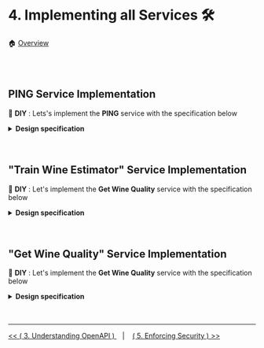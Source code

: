 # 4. Implementing all  Services :hammer_and_wrench:

:house: [Overview](../../README.md)


<br>
<br>

## PING Service Implementation  

:tada: **DIY** :  Lets's implement  the **PING** service with the specification below


<details>
    <summary>  <b> Design specification</b></summary>

<br>

**SPECS DESIGN**

<br>

- Create a YAML openapi spec (3.0.0) in **./src/wine_predictor_api/specs/openapi_spec.yaml** 
- Create the <b>info </b>section containing the information below 
  - title 
  - description 
  - version (0.1.0)  
  - contact name 
  - contact email 
  - contact url/website  
  - version  
  
- Create only one <b>server</b> url with the default value  "/"
- Create one <b>tag</b> "Health"
- Create a **PING** endpoint 
  - with "GET" as  method  
  - with "/ping" as path 
  - under the "Health" tag
  - with the following description "Check the API health" 
  - without parameters
  - returns **200** as response code when the "API is up and running"

<br>

**CONTROLLER DESIGN**

<br>

- Create a module  **healthcheck.py** under package **wine_predictor_api.services**
- In the **healthcheck.py** module create a function **ping** with no parameter that returns the tuple (message, status_code) below
  - "pong", 200


<br>

**CONNECT SPEC TO CONTROLLER**

  - under  "/ping" path, reference the adequate request handler located at **wine_predictor_api.services.healthcheck.ping**


<br>

<br>

**Connexion Object**

<br>

To instantiate  a connexion object that will automagically links the specs to the controller, follow the following instructions  

- In **wine_predictor_api/specs/__init__.py** add the below to easily reference your YAML specs 
  
  ```python 
    import os


    def where():
        return os.path.dirname(os.path.realpath(__file__))
  ```
- Then in **/src/wine_predictor_api/__init__.py**  create and initialize your connexion object refering the YAML spec  as described below 
  ```python 
    import connexion
    from wine_predictor_api import specs


    def create_app():
        app = connexion.FlaskApp(__name__, specification_dir=specs.where())
        app.add_api("openapi_spec.yaml")
        return app.app
  ```

<br>

**Launcher**

<br>

We will create a launcher file  **launcher.sh** in the root folder to define your variables and  launch your API via **flask**. 

> **Reminder** :thought_balloon:: Flask should not be explicitly installed on your venv since it is already one of the dependency of **connexion**. kindly execute  `pip list ` in your IDE terminal to attest it. 

- Create the file **./launcher.sh** with the content below

    ```sh 
    export FLASK_APP="wine_predictor_api:create_app"
    export FLASK_DEBUG=true
    PORT=5000

    python -m flask run -h 0.0.0.0 -p $PORT
    ```
- Provide the **execute** permission to **launcher file** 
    ```sh 
    $ chmod +x launcher.sh
    ```

- Run your **launcher file** 
    ```sh 
    $ sh launcher.sh
    ```

   
> **Warning** :warning: : Though this launcher file can be commited on git, it is not meant to be executed during the development phase and **NOT**  on the production server.  

<br>

**Logging**

<br>

In order to properly log all activities **DEBUG, INFO, ERROR ...** for more accountablity, we will use the in-built python **logging** lib configured with  an external YAML file. 

- First, create the file  **logging.yaml** in the root folder 


  **./logging.yaml**
  ```yaml 
    version: 1
    formatters:
    default:
        format: '%(asctime)s %(levelname)s %(name)s %(message)s'
    handlers:
    console:
        class: logging.StreamHandler
        level: DEBUG
        formatter: default
        stream: ext://sys.stdout
    root:
    level: DEBUG
    handlers: [console]
  ```

  :grey_exclamation: : Using a configuration file for logging allows you to change the **stream, level and handlers** depending on the target server/environment (Dev/UAT/ Prod). 
  
  For more information on logging file, kindly click [here](https://docs.python.org/3/library/logging.config.html) 
 

- Then, initialize your logging object in **/src/wine_predictor_api/__init__.py**
  
  ```python
    ...

    import yaml
    import logging.config

    ...

    def init_logger(name=None):
        with open(os.getenv('LOGGING_CONFIG', "logging.yaml")) as stream:
            logging_config = yaml.safe_load(stream)
            logging.config.dictConfig(logging_config)
            return logging.getLogger(name)

    ...

    logger = init_logger()

    ...

    __all__ = ['logger']

  ```

- Use the **logger** objects in any of your modules following the example below  
  
  ```python 

  from wine_predictor_api import logger

  logger.debug("Writing for accuntability ...")
  logger.info("Just an information ...")
  logger.error("An error occured ...")
  

  ``` 

<br>

**Configuration**

<br>

- We will also create a JSON configuration file  **config.json** in the root project
  **./config.json** that will externalize from the code base all  sensitive infomation  or servers (Test/UAT/Prod) specific variables.  

  ```json
    {
        "spec_options": {
            "title": "Wine Quality Estimation API",
            "description": "Application Programming Interface that evaluates the quality of wine based on carefully preselected features.",
            "contact_name": "Beteko",
            "contact_website":"https://www.lipsum.com/suport",
            "contact_email":"beteko@donotcontactme.com"
        },
        "data":{
            "path": "</path/to/wine/data>"
        }
    }
  ```

- Load  your configuration file in  **/src/wine_predictor_api/__init__.py**
  ``` python
  ...

  from typing import Dict, Any
  import json

  ...

  def init_config():
    with open(os.getenv('API_CONFIG', "config.json")) as stream:
        return json.load(stream)
    
  ...

  api_config: Dict[str, Any] = init_config()

  ...

   __all__ = ['logger', 'api_config']

  ```

- Access the **api_config** object  in any of your modules following the example below  
  
  ```python 

  from wine_predictor_api import api_config

  data_path = api_config.get("data").get("path")

  ```

- Let's specify our API Config file  in the **launcher.sh**

    ```sh 
    export API_CONFIG="config.json"

    ...

    python -m flask run -h 0.0.0.0 -p $PORT
    ```

- Also, we can even inject the  JSONObject **spec_options** (in the config file) to be rendered on our YAML spec (openapi_spec.yaml).  
  - In  **./src/wine_predictor_api/specs/openapi_spec.yaml**, replace all information defined in the **info** section by jinja Template variable as illustrated below. 
    ```yaml

    openapi: 3.0.0
    info:
      title: {{title}}
      description: {{description}}
      contact:
        name: {{contact_name}}
        email: {{contact_email}}
        url:  {{contact_website}}
      version: {{version}}

      ...

    ```

  - In **/src/wine_predictor_api/__init__.py** update the submodule  **create_app** to pass  as argument the JSONbject   **spec_options**  into the **connexion** object 
    ```python
      ...

      def create_app():
        spec_options = api_config.get("spec_options", {})
        spec_options['version'] = os.environ.get("API_VERSION", 'version_not_set')

        app = connexion.FlaskApp(__name__, specification_dir=specs.where())
        app.add_api("openapi_spec.yaml", arguments=spec_options)
        return app.app

    ...

    ```


</details>


<br>
<br>

## "Train Wine Estimator" Service Implementation  

:tada: **DIY** : Let's implement the **Get Wine Quality** service with the specification below 


<details>
    <summary>  <b> Design specification</b></summary>

<br>

**SPECS DESIGN**

<br>

within our YAML spec @**./src/wine_predictor_api/specs/openapi_spec.yaml** we will add a new service interface to automate the **training phase** of the wine predictor. 
  
- Add a new <b>tag</b> "Learning"
- Create a **Train Model** endpoint  
  - with "PATCH" as method  
  - with "/wine/model" as path 
  - under the "Learning" tag
  - with the following description "(Re)train the wine quality model based on a predifined dataset" 
  - without parameters
  - returns the responses code and description  below 
    -  **200** as response code when the "New model has been successfully trained but discarded"
    - **201** as response code when the "New model has been successfully trained and saved as default"
    - **404** as response code when the "Model path is not foundd"
    - **500** as response code when there is an "Internal server error"

<br>

**CONTROLLER DESIGN**

<br>

- Add in **./config.json**  the path for your model 
  ```json
    {
        ...

        "model":{
            "path": "</path/to/wine/model>"
        }
    }
  ```

- Create a module  **learner.py** under package **wine_predictor_api.services**
- In the **learner.py** module create  the functions below 
  -  **load_data**  submodule that loads the CSV dataset (path in config file )
     -  takes no argument
     -  returns the dataset as DataFrame 
  -  **evaluate_model** submodule that computes the accuracy of your model from the test split 
     -  takes three (3) parameters 
        -  the model 
        -  the test data (without prediction)
        -  the test target or ground truth (respective prediction of test data) 
     -  returns the evaluation score ( Mean Square Error )
  -  **save_model** submodule that saves the the hyperparameters of your model 
     -  takes two(2) parameters 
        -  the model object
        -  the output path  (where the model will be saved)
     - returns the status of write operation 
  - **train_model** submodule that trains a model from the  train dataset, evaluate the model performance and save it if its performace is better the the existing model 
    - takes no argument
    - returns a tuple ( Description , Status Code )
  
<br>

**CONNECT SPEC TO CONTROLLER**

<br>

- under  "/wine/model" path, reference the adequate request handler located at **wine_predictor_api.services.learner.train_model**


</details>


<br>
<br>

## "Get Wine Quality" Service Implementation  

:tada: **DIY** : Let's implement the **Get Wine Quality** service with the specification below 


<details>
    <summary>  <b> Design specification</b></summary>

<br> 

**SPECS DESIGN**

<br>

within our YAML spec @**./src/wine_predictor_api/specs/openapi_spec.yaml** we will add another service interface to **predict the quality** of the wine. 
  
- Add a new <b>tag</b> "Prediction"
- Create a **Predict Wine Quality** endpoint  
  - with "GET" as method  
  - with "/wine/quality" as path 
  - under the "Prediction" tag
  - with the folling description "Estimate the quality of a wine based on several preselected features" 
  - accepts the mandatory following query parameters
    - fixed acidity 
      - Nonvolatile, volatile acids of Wine. Value should be between 4.6 to 15.9
    - volatile_acidity
      - The amount of acetic acide in wine. Value should be between 0.12 to 1.58
    - citric_acid
      - Adds flavors to wine and is found in small quantity. Value should be between 0.0 to 1.0
    - residual_sugar
      - Sugar content after fermentation stops. Value should be between 0.9 to 15.5
    - chlorides
      - Residual Salt in the wine. Value should be between 0.012 to 0.611
    - free_sulfur_dioxide
      - The free form of SO2 exists in equilibrium between molecular SO2 and bisulfite ion. Value should be between 1.0 to 72.0
    - total_sulfur_dioxide
      - Amount of free and bound forms of SO2. Value should be between 6.0 to 289.0
    - density
      - The density of a substance is its mass per unit volume. Value should be between 0.99007 to 1.00368
    - ph
      -  Describes how acidic or basic a substance is. Value should be between 2.74 to 4.01
    - sulphates
       -  A wine additive that can contribute to sulfur dioxide gas (SO2) levels. Value should be between 0.33 to 2.0
    - alcohol
      - Percentage of alcohol content in the wine.  Value should be between 8.4 to 14.9
  - returns the responses code and description  below 
    -  **200** as response code when the "Wine quality is successfully estimated"
    - **400** as response code when an "Missing/Invalid required parameter "
    - **404** Model path is not found"
    - **500** as response code when there is an "Internal server error"


<br>

**CONTROLLER DESIGN**

<br>


- Create a module  **predictor.py** under package **wine_predictor_api.services**
- In the **predictor.py** module create  the functions below 
  -  **load_model**  submodule that load the machine learning model from config file
     -  takes no argument
     -  returns model object  
  -  **get_features** submodule that returns the list of all 11 feature names for predictin the quality of the wine 
     -  takes no argument 
     - returns a list of 11 features
  -  **prepare_data** submodule that transforms all user inputs (11 params) from Dict to Numpy array   
     -  takes one parameter 
        -  data as **Dict**    
     -  returns data in Numpy Array with values ordered based on **get_features** output 
  - **estimate_wine_quality** submodule that estimate the quality of a wine from a defined set of features 
    - takes  one parameter 
      - user inputs (11 params) as **Dict**
    - returns a Tuple ( Estimation JSONObject , Status Code )
      - with **Estimation JSONObject** in the format below 
        - {"estimation": \<predicted_value\>}


<br>


**CONNECT SPEC TO CONTROLLER**

<br>


- under  "/wine/quality" path, reference the adequate request handler located at **wine_predictor_api.services.predictor.estimate_wine_quality**

</details>


<br>
<br>

---


[ << ( 3. Understanding OpenAPI ) ](../chapters/chapter_3.md#openapi-specs-structure) &nbsp;&nbsp; |  &nbsp;&nbsp;  [ ( 5. Enforcing Security ) >>](../chapters/chapter_5.md#protect-all-services)  
 
